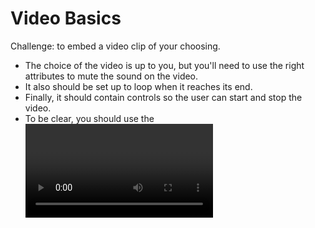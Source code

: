 # Video Basics

Challenge: to embed a video clip of your choosing. 
* The choice of the video is up to you, but you'll need to use the right attributes to mute the sound on the video. 
* It also should be set up to loop when it reaches its end.
* Finally, it should contain controls so the user can start and stop the video.
* To be clear, you should use the <video> element, and set its attributes properly to mute and loop the video.
